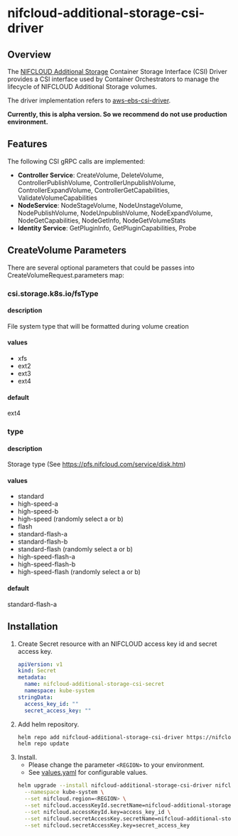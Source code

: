# nifcloud-additional-storage-csi-driver

## Overview

The [NIFCLOUD Additional Storage](https://pfs.nifcloud.com/service/disk.htm) Container Storage Interface (CSI) Driver provides a CSI interface used by Container Orchestrators to manage the lifecycle of NIFCLOUD Additional Storage volumes.

The driver implementation refers to [aws-ebs-csi-driver](https://github.com/kubernetes-sigs/aws-ebs-csi-driver).

**Currently, this is alpha version. So we recommend do not use production environment.**

## Features

The following CSI gRPC calls are implemented:

- **Controller Service**: CreateVolume, DeleteVolume, ControllerPublishVolume, ControllerUnpublishVolume, ControllerExpandVolume, ControllerGetCapabilities, ValidateVolumeCapabilities
- **NodeService**: NodeStageVolume, NodeUnstageVolume, NodePublishVolume, NodeUnpublishVolume, NodeExpandVolume, NodeGetCapabilities, NodeGetInfo, NodeGetVolumeStats
- **Identity Service**: GetPluginInfo, GetPluginCapabilities, Probe

## CreateVolume Parameters

There are several optional parameters that could be passes into CreateVolumeRequest.parameters map:

### csi.storage.k8s.io/fsType

#### description

File system type that will be formatted during volume creation

#### values

- xfs
- ext2
- ext3
- ext4

#### default

ext4

### type

#### description

Storage type (See https://pfs.nifcloud.com/service/disk.htm)

#### values

- standard
- high-speed-a
- high-speed-b
- high-speed (randomly select a or b)
- flash
- standard-flash-a
- standard-flash-b
- standard-flash (randomly select a or b)
- high-speed-flash-a
- high-speed-flash-b
- high-speed-flash (randomly select a or b)

#### default

standard-flash-a

## Installation

1. Create Secret resource with an NIFCLOUD access key id and secret access key.
   ```yaml
   apiVersion: v1
   kind: Secret
   metadata:
     name: nifcloud-additional-storage-csi-secret
     namespace: kube-system
   stringData:
     access_key_id: ""
     secret_access_key: ""
   ```
2. Add helm repository.
   ```sh
   helm repo add nifcloud-additional-storage-csi-driver https://nifcloud.github.io/nifcloud-additional-storage-csi-driver/
   helm repo update
   ```
3. Install.
   - Please change the parameter `<REGION>` to your environment.
   - See [values.yaml](https://github.com/nifcloud/nifcloud-additional-storage-csi-driver/blob/main/charts/nifcloud-additional-storage-csi-driver/values.yaml) for configurable values.
   ```sh
   helm upgrade --install nifcloud-additional-storage-csi-driver nifcloud-additional-storage-csi-driver/nifcloud-additional-storage-csi-driver \
     --namespace kube-system \
     --set nifcloud.region=<REGION> \
     --set nifcloud.accessKeyId.secretName=nifcloud-additional-storage-csi-secret \
     --set nifcloud.accessKeyId.key=access_key_id \
     --set nifcloud.secretAccessKey.secretName=nifcloud-additional-storage-csi-secret \
     --set nifcloud.secretAccessKey.key=secret_access_key
   ```
